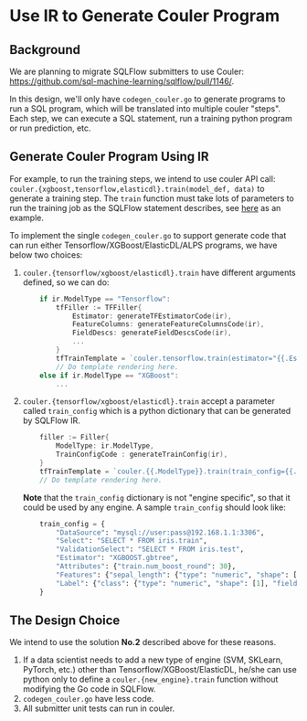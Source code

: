 # Use IR to Generate Couler Program

## Background

We are planning to migrate SQLFlow submitters to use Couler: https://github.com/sql-machine-learning/sqlflow/pull/1146/.

In this design, we'll only have `codegen_couler.go` to generate programs to run a SQL program, which will be translated into multiple couler "steps". Each step, we can execute a SQL statement, run a training python program or run prediction, etc.

## Generate Couler Program Using IR

For example, to run the training steps, we intend to use couler API call: `couler.{xgboost,tensorflow,elasticdl}.train(model_def, data)` to generate a training step. The `train` function must take lots of parameters to run the training job as the SQLFlow statement describes, see [here](https://github.com/sql-machine-learning/sqlflow/blob/develop/python/sqlflow_submitter/tensorflow/train.py#L52) as an example.

To implement the single `codegen_couler.go` to support generate code that can run either Tensorflow/XGBoost/ElasticDL/ALPS programs, we have below two choices:

1. `couler.{tensorflow/xgboost/elasticdl}.train` have different arguments defined, so we can do:

    ```go
        if ir.ModelType == "Tensorflow":
            tfFiller := TFFiller{
                Estimator: generateTFEstimatorCode(ir),
                FeatureColumns: generateFeatureColumnsCode(ir),
                FieldDescs: generateFieldDescsCode(ir),
                ...
            }
            tfTrainTemplate = `couler.tensorflow.train(estimator="{{.Estimator}}", FeatureColumns="""{{.FeatureColumns}}""", FieldDescs={{.FieldDescs}})`
            // Do template rendering here.
        else if ir.ModelType == "XGBoost":
            ...
    ```
2. `couler.{tensorflow/xgboost/elasticdl}.train` accept a parameter called `train_config` which is a python dictionary that can be generated by SQLFlow IR.

    ```go
        filler := Filler{
            ModelType: ir.ModelType,
            TrainConfigCode : generateTrainConfig(ir),
        }
        tfTrainTemplate = `couler.{{.ModelType}}.train(train_config={{.TrainConfigCode}})`
        // Do template rendering here.
    ```
    **Note** that the `train_config` dictionary is not "engine specific", so that it could be used by any engine. A sample `train_config` should look like:

    ```python
        train_config = {
            "DataSource": "mysql://user:pass@192.168.1.1:3306",
            "Select": "SELECT * FROM iris.train",
            "ValidationSelect": "SELECT * FROM iris.test",
            "Estimator": "XGBOOST.gbtree",
            "Attributes": {"train.num_boost_round": 30},
            "Features": {"sepal_length": {"type": "numeric", "shape": [1], "field_meta":{"name":"sepal_length", "dtype": "float32", "delimiter": "", "is_sparse": False}}...},
            "Label": {"class": {"type": "numeric", "shape": [1], "field_meta": ...}}
        }
    ```

## The Design Choice

We intend to use the solution **No.2** described above for these reasons.

1. If a data scientist needs to add a new type of engine (SVM, SKLearn, PyTorch, etc.) other than Tensorflow/XGBoost/ElasticDL, he/she can use python only to define a `couler.{new_engine}.train` function without modifying the Go code in SQLFlow.
1. `codegen_couler.go` have less code.
1. All submitter unit tests can run in couler.
